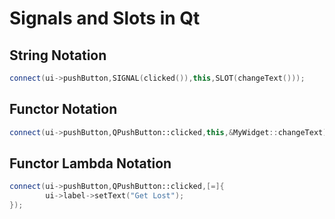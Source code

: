 # Signals and Slots in Qt



## String Notation
```cpp
connect(ui->pushButton,SIGNAL(clicked()),this,SLOT(changeText()));
```

## Functor Notation
```cpp
connect(ui->pushButton,QPushButton::clicked,this,&MyWidget::changeText);
```

## Functor Lambda Notation
```cpp
connect(ui->pushButton,QPushButton::clicked,[=]{
        ui->label->setText("Get Lost");
});
```
